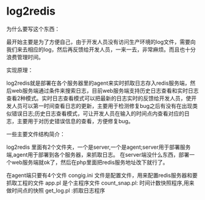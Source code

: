 # log2redis
  为什么要写这个东西：

最开始主要是为了方便自己，由于开发人员没有访问生产环境的log文件，需要向我们来去相应的log，然后再反馈给开发人员，一来一去，非常麻烦。而且也十分浪费管理时间。

实现原理：

log2redis就是部署在各个服务器里的agent来实时抓取日志存入redis服务端，然后web服务端通过条件来搜索日志，目前web服务端支持历史日志查看和实时日志查看2种模式。实时日志查看模式可以把最新的日志实时的反馈给开发人员，使开发人员可以第一时间查看日志的更新，主要用于检测修复bug之后有没有在出现类似错误日志;历史日志查看模式，可让开发人员在输入的时间点内查看对应的日志，主要用于对历史错误信息的查看，方便修复bug。

一些主要文件结构简介：

log2redis 里面有2个文件夹，一个是server,一个是agent;server用于部署服务端,agent用于部署到各个服务器，来抓取日志。
在server端没什么东西，部署一个web服务端就ok了，然后在php里面把redis服务地址改下就行了。

在agent端只要有4个文件
congig.ini 文件是配置文件，用来配置redis服务器和要抓取工程的文件 
app.pl 是个主程序文件 
count_snap.pl: 时间计数快照程序,用来做时间点的快照 
get_log.pl :抓取日志程序 
